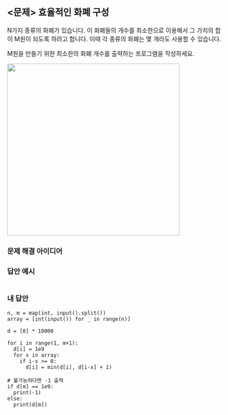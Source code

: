 ## <문제> 효율적인 화폐 구성
N가지 종류의 화폐가 있습니다. 이 화폐들의 개수를 최소한으로 이용해서 그 가치의 합이 M원이 되도록 
하려고 합니다. 이때 각 종류의 화폐는 몇 개라도 사용할 수 있습니다.

M원을 만들기 위한 최소한의 화폐 개수를 출력하는 프로그램을 작성하세요.

<img src=https://user-images.githubusercontent.com/62216628/161970078-41b8cfee-c2a1-4f46-a3b8-fb0d7be18b25.png width=400px></img>

### 문제 해결 아이디어

### 답안 예시
```

```

### 내 답안
```
n, m = map(int, input().split())
array = [int(input()) for _ in range(n)]

d = [0] * 10000

for i in range(1, m+1):
  d[i] = 1e9
  for x in array:
    if i-x >= 0:
      d[i] = min(d[i], d[i-x] + 1)

# 불가능하다면 -1 출력
if d[m] == 1e9:
  print(-1)
else:
  print(d[m])
```

